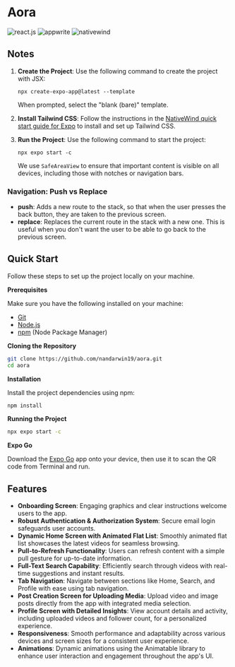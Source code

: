# Aora

<div>
    <img src="https://img.shields.io/badge/-React_Native-black?style=for-the-badge&logoColor=white&logo=react&color=61DAFB" alt="react.js" />
    <img src="https://img.shields.io/badge/-Appwrite-black?style=for-the-badge&logoColor=white&logo=appwrite&color=FD366E" alt="appwrite" />
    <img src="https://img.shields.io/badge/NativeWind-black?style=for-the-badge&logoColor=white&logo=tailwindcss&color=06B6D4" alt="nativewind" />
  </div>
  
## Notes

1. **Create the Project**:
   Use the following command to create the project with JSX:

   ```
   npx create-expo-app@latest --template
   ```

   When prompted, select the "blank (bare)" template.

2. **Install Tailwind CSS**:
   Follow the instructions in the [NativeWind quick start guide for Expo](https://www.nativewind.dev/quick-starts/expo) to install and set up Tailwind CSS.

3. **Run the Project**:
   Use the following command to start the project:

   ```
   npx expo start -c
   ```

   We use `SafeAreaView` to ensure that important content is visible on all devices, including those with notches or navigation bars.

### Navigation: Push vs Replace

- **push**: Adds a new route to the stack, so that when the user presses the back button, they are taken to the previous screen.
- **replace**: Replaces the current route in the stack with a new one. This is useful when you don't want the user to be able to go back to the previous screen.

## Quick Start

Follow these steps to set up the project locally on your machine.

**Prerequisites**

Make sure you have the following installed on your machine:

- [Git](https://git-scm.com/)
- [Node.js](https://nodejs.org/en)
- [npm](https://www.npmjs.com/) (Node Package Manager)

**Cloning the Repository**

```bash
git clone https://github.com/nandarwin19/aora.git
cd aora
```

**Installation**

Install the project dependencies using npm:

```bash
npm install
```

**Running the Project**

```bash
npx expo start -c
```

**Expo Go**

Download the [Expo Go](https://expo.dev/go) app onto your device, then use it to scan the QR code from Terminal and run.

## Features

- **Onboarding Screen**: Engaging graphics and clear instructions welcome users to the app.
- **Robust Authentication & Authorization System**: Secure email login safeguards user accounts.
- **Dynamic Home Screen with Animated Flat List**: Smoothly animated flat list showcases the latest videos for seamless browsing.
- **Pull-to-Refresh Functionality**: Users can refresh content with a simple pull gesture for up-to-date information.
- **Full-Text Search Capability**: Efficiently search through videos with real-time suggestions and instant results.
- **Tab Navigation**: Navigate between sections like Home, Search, and Profile with ease using tab navigation.
- **Post Creation Screen for Uploading Media**: Upload video and image posts directly from the app with integrated media selection.
- **Profile Screen with Detailed Insights**: View account details and activity, including uploaded videos and follower count, for a personalized experience.
- **Responsiveness**: Smooth performance and adaptability across various devices and screen sizes for a consistent user experience.
- **Animations**: Dynamic animations using the Animatable library to enhance user interaction and engagement throughout the app's UI.
